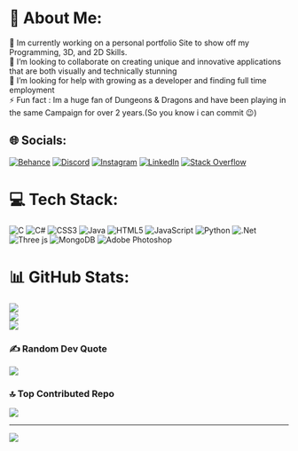 # 💫 About Me:
🔭 Im currently working on a personal portfolio Site to show off my Programming, 3D, and 2D Skills.<br>👯 I’m looking to collaborate on creating unique and innovative applications that are both visually and technically stunning <br>🤝 I’m looking for help with growing as a developer and finding full time employment<br>⚡ Fun fact : Im a huge fan of Dungeons & Dragons and have been playing in the same Campaign for over 2 years.(So you know i can commit 😉)


## 🌐 Socials:
[![Behance](https://img.shields.io/badge/Behance-1769ff?logo=behance&logoColor=white)](https://behance.net/raymondnapoles1) [![Discord](https://img.shields.io/badge/Discord-%237289DA.svg?logo=discord&logoColor=white)](https://discord.gg/.ray._) [![Instagram](https://img.shields.io/badge/Instagram-%23E4405F.svg?logo=Instagram&logoColor=white)](https://instagram.com/https://www.instagram.com/raysluciddreams) [![LinkedIn](https://img.shields.io/badge/LinkedIn-%230077B5.svg?logo=linkedin&logoColor=white)](https://linkedin.com/in/https://www.linkedin.com/in/raymond-napoles-3250b3197/) [![Stack Overflow](https://img.shields.io/badge/-Stackoverflow-FE7A16?logo=stack-overflow&logoColor=white)](https://stackoverflow.com/users/23398450) 

# 💻 Tech Stack:
![C](https://img.shields.io/badge/c-%2300599C.svg?style=for-the-badge&logo=c&logoColor=white) ![C#](https://img.shields.io/badge/c%23-%23239120.svg?style=for-the-badge&logo=csharp&logoColor=white) ![CSS3](https://img.shields.io/badge/css3-%231572B6.svg?style=for-the-badge&logo=css3&logoColor=white) ![Java](https://img.shields.io/badge/java-%23ED8B00.svg?style=for-the-badge&logo=openjdk&logoColor=white) ![HTML5](https://img.shields.io/badge/html5-%23E34F26.svg?style=for-the-badge&logo=html5&logoColor=white) ![JavaScript](https://img.shields.io/badge/javascript-%23323330.svg?style=for-the-badge&logo=javascript&logoColor=%23F7DF1E) ![Python](https://img.shields.io/badge/python-3670A0?style=for-the-badge&logo=python&logoColor=ffdd54) ![.Net](https://img.shields.io/badge/.NET-5C2D91?style=for-the-badge&logo=.net&logoColor=white) ![Three js](https://img.shields.io/badge/threejs-black?style=for-the-badge&logo=three.js&logoColor=white) ![MongoDB](https://img.shields.io/badge/MongoDB-%234ea94b.svg?style=for-the-badge&logo=mongodb&logoColor=white) ![Adobe Photoshop](https://img.shields.io/badge/adobe%20photoshop-%2331A8FF.svg?style=for-the-badge&logo=adobe%20photoshop&logoColor=white)
# 📊 GitHub Stats:
![](https://github-readme-stats.vercel.app/api?username=RaymondNapoles&theme=vue-dark&hide_border=false&include_all_commits=false&count_private=false)<br/>
![](https://github-readme-streak-stats.herokuapp.com/?user=RaymondNapoles&theme=vue-dark&hide_border=false)<br/>
![](https://github-readme-stats.vercel.app/api/top-langs/?username=RaymondNapoles&theme=vue-dark&hide_border=false&include_all_commits=false&count_private=false&layout=compact)

### ✍️ Random Dev Quote
![](https://quotes-github-readme.vercel.app/api?type=horizontal&theme=gruvbox)

### 🔝 Top Contributed Repo
![](https://github-contributor-stats.vercel.app/api?username=RaymondNapoles&limit=5&theme=gruvbox&combine_all_yearly_contributions=true)

---
[![](https://visitcount.itsvg.in/api?id=RaymondNapoles&icon=5&color=8)](https://visitcount.itsvg.in)

<!-- Proudly created with GPRM ( https://gprm.itsvg.in ) -->
